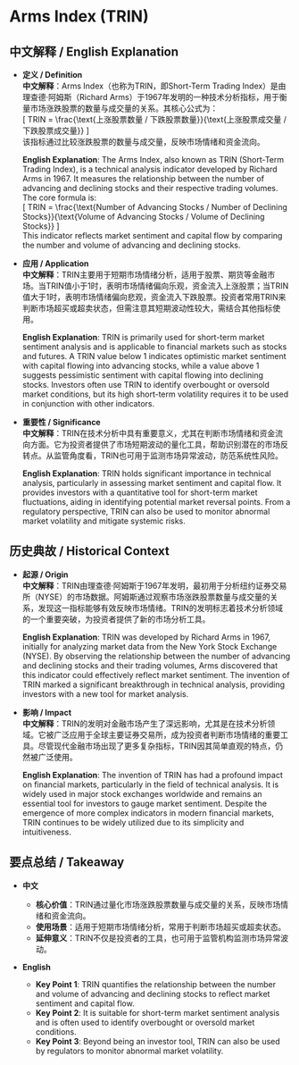# Arms Index (TRIN)

## 中文解释 / English Explanation

* **定义 / Definition**  
  **中文解释**：Arms Index（也称为TRIN，即Short-Term Trading Index）是由理查德·阿姆斯（Richard Arms）于1967年发明的一种技术分析指标，用于衡量市场涨跌股票的数量与成交量的关系。其核心公式为：  
  \[
  TRIN = \frac{\text{上涨股票数量 / 下跌股票数量}}{\text{上涨股票成交量 / 下跌股票成交量}}
  \]  
  该指标通过比较涨跌股票的数量与成交量，反映市场情绪和资金流向。  

  **English Explanation**: The Arms Index, also known as TRIN (Short-Term Trading Index), is a technical analysis indicator developed by Richard Arms in 1967. It measures the relationship between the number of advancing and declining stocks and their respective trading volumes. The core formula is:  
  \[
  TRIN = \frac{\text{Number of Advancing Stocks / Number of Declining Stocks}}{\text{Volume of Advancing Stocks / Volume of Declining Stocks}}
  \]  
  This indicator reflects market sentiment and capital flow by comparing the number and volume of advancing and declining stocks.

* **应用 / Application**  
  **中文解释**：TRIN主要用于短期市场情绪分析，适用于股票、期货等金融市场。当TRIN值小于1时，表明市场情绪偏向乐观，资金流入上涨股票；当TRIN值大于1时，表明市场情绪偏向悲观，资金流入下跌股票。投资者常用TRIN来判断市场超买或超卖状态，但需注意其短期波动性较大，需结合其他指标使用。  

  **English Explanation**: TRIN is primarily used for short-term market sentiment analysis and is applicable to financial markets such as stocks and futures. A TRIN value below 1 indicates optimistic market sentiment with capital flowing into advancing stocks, while a value above 1 suggests pessimistic sentiment with capital flowing into declining stocks. Investors often use TRIN to identify overbought or oversold market conditions, but its high short-term volatility requires it to be used in conjunction with other indicators.

* **重要性 / Significance**  
  **中文解释**：TRIN在技术分析中具有重要意义，尤其在判断市场情绪和资金流向方面。它为投资者提供了市场短期波动的量化工具，帮助识别潜在的市场反转点。从监管角度看，TRIN也可用于监测市场异常波动，防范系统性风险。  

  **English Explanation**: TRIN holds significant importance in technical analysis, particularly in assessing market sentiment and capital flow. It provides investors with a quantitative tool for short-term market fluctuations, aiding in identifying potential market reversal points. From a regulatory perspective, TRIN can also be used to monitor abnormal market volatility and mitigate systemic risks.

## 历史典故 / Historical Context

* **起源 / Origin**  
  **中文解释**：TRIN由理查德·阿姆斯于1967年发明，最初用于分析纽约证券交易所（NYSE）的市场数据。阿姆斯通过观察市场涨跌股票数量与成交量的关系，发现这一指标能够有效反映市场情绪。TRIN的发明标志着技术分析领域的一个重要突破，为投资者提供了新的市场分析工具。  

  **English Explanation**: TRIN was developed by Richard Arms in 1967, initially for analyzing market data from the New York Stock Exchange (NYSE). By observing the relationship between the number of advancing and declining stocks and their trading volumes, Arms discovered that this indicator could effectively reflect market sentiment. The invention of TRIN marked a significant breakthrough in technical analysis, providing investors with a new tool for market analysis.

* **影响 / Impact**  
  **中文解释**：TRIN的发明对金融市场产生了深远影响，尤其是在技术分析领域。它被广泛应用于全球主要证券交易所，成为投资者判断市场情绪的重要工具。尽管现代金融市场出现了更多复杂指标，TRIN因其简单直观的特点，仍然被广泛使用。  

  **English Explanation**: The invention of TRIN has had a profound impact on financial markets, particularly in the field of technical analysis. It is widely used in major stock exchanges worldwide and remains an essential tool for investors to gauge market sentiment. Despite the emergence of more complex indicators in modern financial markets, TRIN continues to be widely utilized due to its simplicity and intuitiveness.

## 要点总结 / Takeaway

* **中文**  
  - **核心价值**：TRIN通过量化市场涨跌股票数量与成交量的关系，反映市场情绪和资金流向。  
  - **使用场景**：适用于短期市场情绪分析，常用于判断市场超买或超卖状态。  
  - **延伸意义**：TRIN不仅是投资者的工具，也可用于监管机构监测市场异常波动。  

* **English**  
  - **Key Point 1**: TRIN quantifies the relationship between the number and volume of advancing and declining stocks to reflect market sentiment and capital flow.  
  - **Key Point 2**: It is suitable for short-term market sentiment analysis and is often used to identify overbought or oversold market conditions.  
  - **Key Point 3**: Beyond being an investor tool, TRIN can also be used by regulators to monitor abnormal market volatility.